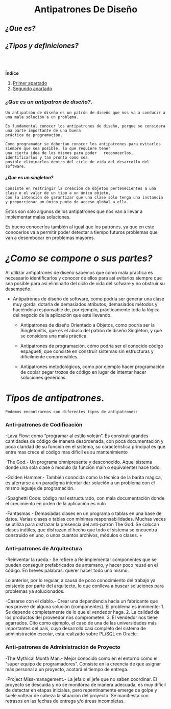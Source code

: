  
<center> 
 
#  **Antipatrones De Diseño** 

</center>


## *¿Que es?*
<!--## *¿Como se compone?*-->
## *¿Tipos y definiciones?*  


<!--Comentario x-->

<br>
<br>

**Índice**   
1. [Primer apartado](#id1)
2. [Segundo apartado](#id2)


### *¿Que es un antipatron de diseño?*. <a name="id1"></a>

    Un antipatrón de diseño es un patrón de diseño que nos va a conducir a una mala solución a un problema.

    Es fundamental conocer los antipatrones de diseño, porque se considera una parte importante de una buena 
    práctica de programación.
    
    Como programador se deberían conocer los antipatrones para evitarlos siempre que sea posible, lo que requiere tener
    una cierta idea de los mismos para poder   reconocerlos, identificarlos y tan pronto como sea 
    posible eliminarlos dentro del ciclo de vida del desarrollo del software.
    
 #### *¿Que es un singleton?*<a name="id2"></a>


    Consiste en restringir la creación de objetos pertenecientes a una clase o el valor de un tipo a un único objeto,
    con la intención de garantizar que una clase sólo tenga una instancia y proporcionar un único punto de acceso global a ella.


Estos son solo algunos de los antipatrones que nos van a llevar a implementar malas soluciones.

Es bueno conocerlos también al igual que los patrones, ya que en este conocerlos va a permitir poder detectar a tiempo futuros problemas que van a desembocar en problemas mayores.


# *¿Como se compone o sus partes?*

Al utilizar antipatrones de diseño sabemos que como mala practica es necesaario identificarlos y conocer de ellos para asi evitarlos siempre que sea posible para asi eliminarlo del ciclo de vida del sofware y no obstruir su desempeño.

- Antipatrones de diseño de software, como podría ser generar una clase muy gorda, dotarla de demasiados atributos, 
    demasiados métodos y haciéndola responsable de, por ejemplo, prácticamente toda la lógica del negocio de la aplicación que 
    esté llevando.

    - Antipatrones de diseño Orientado a Objetos, como podría ser la Singletonitis, que es el abuso del patrón de diseño Singleton, 
    y que se considera una mala práctica.

    - Antipatrones de programación, cómo podría ser el conocido código espagueti, que consiste en construir sistemas sin estructuras 
    y difícilmente comprensibles.

    - Antipatrones metodológicos, como por ejemplo hacer programación de copiar pegar trozos de código en lugar de intentar hacer 
    soluciones genéricas.




 # *Tipos de antipatrones*.   

    Podemos encontrarnos con diferentes tipos de antipatrones:
###   Anti-patrones de Codificación

-Lava Flow:  como “programar al estilo volcán”. Es construir grandes cantidades de código de manera desordenada, con poca documentación y poca claridad de su función en el sistema, su característica principal es que entre mas crece el código mas difícil es su mantenimiento

-The God.- Un programa omnipresente y desconocido. Aquel sistema donde una sola clase ó modulo (la función main o equivalente) hace todo.

-Golden Hammer.- También conocida como la técnica de la barita mágica, es aferrarse a un paradigma intentar dar solución a un problema con el mismo leguaje de programación. 

-Spaghetti Code: código mal estructurado, con mala documentación donde el crecimiento en orden de la aplicación es nulo

-Fantasmas.- Demasiadas clases en un programa o tablas en una base de datos. Varias clases o tablas con mínimas responsabilidades. Muchas veces se utiliza para disfrazar la presencia del anti-patrón The God. Se colocan clases inútiles, que disfrazan el hecho que todo el sistema se encuentra construido en uno, o unos cuantos archivos, módulos o clases. +

### Anti-patrones de Arquitectura

-Reinventar la rueda.- Se refiere a Re implementar componentes que se pueden conseguir prefabricados de antemano, y hacer poco reusó en el código. En breves palabras: querer hacer todo uno mismo. 

Lo anterior, por lo regular, a causa de poco conocimiento del trabajo ya existente por parte del arquitecto, lo que conlleva a buscar soluciones para problemas ya solucionados.

-Casarse con el diablo.- Crear una dependencia hacia un fabricante que nos provee de alguna solución (componentes). El problema es inminente: 1. Se depende completamente de lo que el vendedor haga. 2. La calidad de los productos del proveedor nos comprometen. 3. El vendedor nos tiene agarrados. Cito como ejemplo, el caso de una de las universidades más importantes del país, cuyo desarrollo casi completo del sistema de administración escolar, está realizado sobre PL/SQL en Oracle.


### Anti-patrones de Administración de Proyecto

-The Mythical Month Man.- Mejor conocido como en el entorno como el “súper equipo de programadores”. Consiste en la creencia de que asignar más personal a un proyecto, acotará el tiempo de entrega. 

-Project Miss-management.- La jefa o el jefe que no saben coordinar. El proyecto se descuida y no se monitorea de manera adecuada, es muy difícil de detectar en etapas iniciales, pero repentinamente emerge de golpe y suele voltear de cabeza la situación del proyecto. Se manifiesta con retrasos en las fechas de entrega y/o áreas incompletas.




